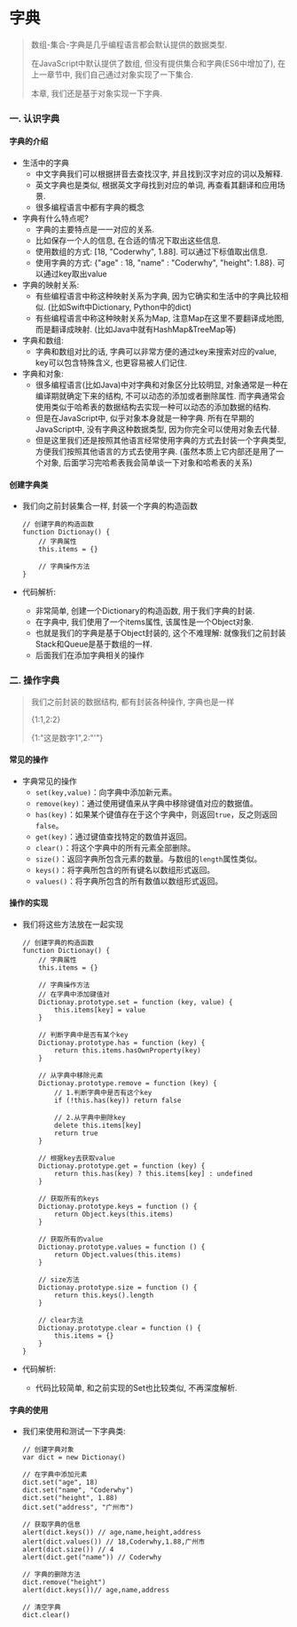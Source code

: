 # 字典

> 数组-集合-字典是几乎编程语言都会默认提供的数据类型.
>
> 在JavaScript中默认提供了数组, 但没有提供集合和字典(ES6中增加了), 在上一章节中, 我们自己通过对象实现了一下集合.
>
> 本章, 我们还是基于对象实现一下字典.

### 一. 认识字典

#### 字典的介绍

- 生活中的字典 
  - 中文字典我们可以根据拼音去查找汉字, 并且找到汉字对应的词以及解释.
  - 英文字典也是类似, 根据英文字母找到对应的单词, 再查看其翻译和应用场景.
  - 很多编程语言中都有字典的概念
- 字典有什么特点呢? 
  - 字典的主要特点是一一对应的关系.
  - 比如保存一个人的信息, 在合适的情况下取出这些信息.
  - 使用数组的方式: [18, "Coderwhy", 1.88]. 可以通过下标值取出信息.
  - 使用字典的方式: {"age" : 18, "name" : "Coderwhy", "height": 1.88}. 可以通过key取出value
- 字典的映射关系: 
  - 有些编程语言中称这种映射关系为字典, 因为它确实和生活中的字典比较相似. (比如Swift中Dictionary, Python中的dict)
  - 有些编程语言中称这种映射关系为Map, 注意Map在这里不要翻译成地图, 而是翻译成映射. (比如Java中就有HashMap&TreeMap等)
- 字典和数组: 
  - 字典和数组对比的话, 字典可以非常方便的通过key来搜索对应的value, key可以包含特殊含义, 也更容易被人们记住.
- 字典和对象: 
  - 很多编程语言(比如Java)中对字典和对象区分比较明显, 对象通常是一种在编译期就确定下来的结构, 不可以动态的添加或者删除属性. 而字典通常会使用类似于哈希表的数据结构去实现一种可以动态的添加数据的结构.
  - 但是在JavaScript中, 似乎对象本身就是一种字典. 所有在早期的JavaScript中, 没有字典这种数据类型, 因为你完全可以使用对象去代替.
  - 但是这里我们还是按照其他语言经常使用字典的方式去封装一个字典类型, 方便我们按照其他语言的方式去使用字典. (虽然本质上它内部还是用了一个对象, 后面学习完哈希表我会简单谈一下对象和哈希表的关系)

#### 创建字典类

- 我们向之前封装集合一样, 封装一个字典的构造函数

  ```
  // 创建字典的构造函数
  function Dictionay() {
      // 字典属性
      this.items = {}
      
      // 字典操作方法
  }
  ```

- 代码解析:

  - 非常简单, 创建一个Dictionary的构造函数, 用于我们字典的封装.
  - 在字典中, 我们使用了一个items属性, 该属性是一个Object对象.
  - 也就是我们的字典是基于Object封装的, 这个不难理解: 就像我们之前封装Stack和Queue是基于数组的一样.
  - 后面我们在添加字典相关的操作

### 二. 操作字典

> 我们之前封装的数据结构, 都有封装各种操作, 字典也是一样
>
> {1:1,2:2}
>
> {1:"这是数字1",2:"'"}

#### 常见的操作

- 字典常见的操作 
  -  `set(key,value)`：向字典中添加新元素。
  -  `remove(key)`：通过使用键值来从字典中移除键值对应的数据值。
  -  `has(key)`：如果某个键值存在于这个字典中，则返回`true`，反之则返回`false`。
  -  `get(key)`：通过键值查找特定的数值并返回。
  -  `clear()`：将这个字典中的所有元素全部删除。
  -  `size()`：返回字典所包含元素的数量。与数组的`length`属性类似。
  -  `keys()`：将字典所包含的所有键名以数组形式返回。
  -  `values()`：将字典所包含的所有数值以数组形式返回。

#### 操作的实现

- 我们将这些方法放在一起实现

  ```
  // 创建字典的构造函数
  function Dictionay() {
      // 字典属性
      this.items = {}
  
      // 字典操作方法
      // 在字典中添加键值对
      Dictionay.prototype.set = function (key, value) {
          this.items[key] = value
      }
  
      // 判断字典中是否有某个key
      Dictionay.prototype.has = function (key) {
          return this.items.hasOwnProperty(key)
      }
  
      // 从字典中移除元素
      Dictionay.prototype.remove = function (key) {
          // 1.判断字典中是否有这个key
          if (!this.has(key)) return false
  
          // 2.从字典中删除key
          delete this.items[key]
          return true
      }
  
      // 根据key去获取value
      Dictionay.prototype.get = function (key) {
          return this.has(key) ? this.items[key] : undefined
      }
  
      // 获取所有的keys
      Dictionay.prototype.keys = function () {
          return Object.keys(this.items)
      }
  
      // 获取所有的value
      Dictionay.prototype.values = function () {
          return Object.values(this.items)
      }
  
      // size方法
      Dictionay.prototype.size = function () {
          return this.keys().length
      }
  
      // clear方法
      Dictionay.prototype.clear = function () {
          this.items = {}
      }
  }
  ```

- 代码解析:

  - 代码比较简单, 和之前实现的Set也比较类似, 不再深度解析.

#### 字典的使用

- 我们来使用和测试一下字典类:

  ```
  // 创建字典对象
  var dict = new Dictionay()
  
  // 在字典中添加元素
  dict.set("age", 18)
  dict.set("name", "Coderwhy")
  dict.set("height", 1.88)
  dict.set("address", "广州市")
  
  // 获取字典的信息
  alert(dict.keys()) // age,name,height,address
  alert(dict.values()) // 18,Coderwhy,1.88,广州市
  alert(dict.size()) // 4
  alert(dict.get("name")) // Coderwhy
  
  // 字典的删除方法
  dict.remove("height")
  alert(dict.keys())// age,name,address
  
  // 清空字典
  dict.clear()
  ```